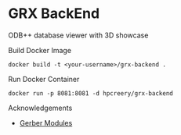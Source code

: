 # GRX BackEnd

ODB++ database viewer with 3D showcase

Build Docker Image

```
docker build -t <your-username>/grx-backend .
```

Run Docker Container

```
docker run -p 8081:8081 -d hpcreery/grx-backend
```

Acknowledgements

- [Gerber Modules](https://github.com/tracespace/tracespace)
